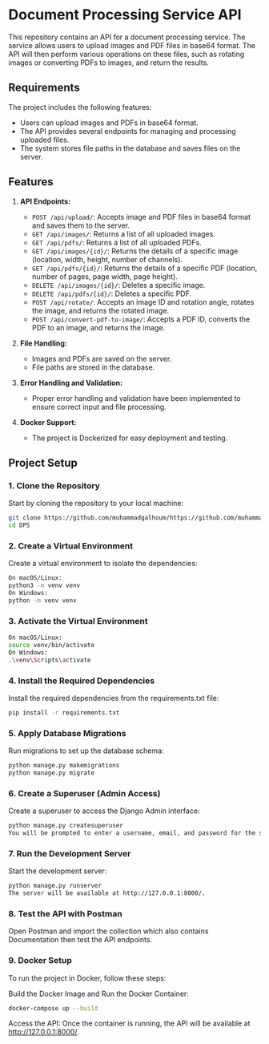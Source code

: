 # Document Processing Service API

This repository contains an API for a document processing service. The service allows users to upload images and PDF files in base64 format. The API will then perform various operations on these files, such as rotating images or converting PDFs to images, and return the results.

## Requirements

The project includes the following features:

- Users can upload images and PDFs in base64 format.
- The API provides several endpoints for managing and processing uploaded files.
- The system stores file paths in the database and saves files on the server.

## Features

1. **API Endpoints:**
    - `POST /api/upload/`: Accepts image and PDF files in base64 format and saves them to the server.
    - `GET /api/images/`: Returns a list of all uploaded images.
    - `GET /api/pdfs/`: Returns a list of all uploaded PDFs.
    - `GET /api/images/{id}/`: Returns the details of a specific image (location, width, height, number of channels).
    - `GET /api/pdfs/{id}/`: Returns the details of a specific PDF (location, number of pages, page width, page height).
    - `DELETE /api/images/{id}/`: Deletes a specific image.
    - `DELETE /api/pdfs/{id}/`: Deletes a specific PDF.
    - `POST /api/rotate/`: Accepts an image ID and rotation angle, rotates the image, and returns the rotated image.
    - `POST /api/convert-pdf-to-image/`: Accepts a PDF ID, converts the PDF to an image, and returns the image.

2. **File Handling:**
    - Images and PDFs are saved on the server.
    - File paths are stored in the database.

3. **Error Handling and Validation:**
    - Proper error handling and validation have been implemented to ensure correct input and file processing.

4. **Docker Support:**
    - The project is Dockerized for easy deployment and testing.

## Project Setup

### 1. Clone the Repository

Start by cloning the repository to your local machine:

```bash
git clone https://github.com/muhammadgalhoum/https://github.com/muhammadgalhoum/DPS.git
cd DPS
```

### 2. Create a Virtual Environment

Create a virtual environment to isolate the dependencies:

```bash
On macOS/Linux:
python3 -m venv venv
On Windows:
python -m venv venv
```

### 3. Activate the Virtual Environment

```bash
On macOS/Linux:
source venv/bin/activate
On Windows:
.\venv\Scripts\activate
```

### 4. Install the Required Dependencies

Install the required dependencies from the requirements.txt file:

```bash
pip install -r requirements.txt
```

### 5. Apply Database Migrations

Run migrations to set up the database schema:

```bash
python manage.py makemigrations
python manage.py migrate
```

### 6. Create a Superuser (Admin Access)

Create a superuser to access the Django Admin interface:

```bash
python manage.py createsuperuser
You will be prompted to enter a username, email, and password for the superuser account.
```

### 7. Run the Development Server

Start the development server:

```bash
python manage.py runserver
The server will be available at http://127.0.0.1:8000/.
```

### 8. Test the API with Postman

Open Postman and import the collection which also contains Documentation then test the API endpoints.

### 9. Docker Setup

To run the project in Docker, follow these steps:

Build the Docker Image and Run the Docker Container:

```bash
docker-compose up --build
```

Access the API: Once the container is running, the API will be available at <http://127.0.0.1:8000/>.
